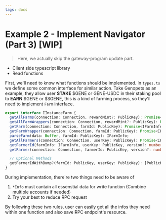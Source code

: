 ```yaml
---
tags: docs
---
```


# Example 2 - Implement Navigator (Part 3) [WIP]

> Here, we actually skip the gateway-program update part.

- Client side typescript library
- Read functions

First, we'll need to know what functions should be implemented. In `types.ts` we define some common interface for similar action. Take Genopets as an example, they allow user **STAKE** $GENE or GENE-USDC in their staking pool to **EARN** $GENE or $SGENE, this is a kind of farming process, so they'll need to implement `Farm` interface.

```typescript
export interface IInstanceFarm {
  getAllFarms(connection: Connection, rewardMint?: PublicKey): Promise<IFarmInfo[]>;
  getAllFarmWrappers(connection: Connection, rewardMint?: PublicKey): Promise<IFarmInfoWrapper[]>;
  getFarm(connection: Connection, farmId: PublicKey): Promise<IFarmInfo>;
  getFarmWrapper(connection: Connection, farmId: PublicKey): Promise<IFarmInfoWrapper>;
  parseFarm(data: Buffer, farmId: PublicKey): IFarmInfo;
  getAllFarmers(connection: Connection, userKey: PublicKey): Promise<IFarmerInfo[]>;
  getFarmerId(farmInfo: IFarmInfo, userKey: PublicKey, version?: number): Promise<PublicKey>;
  getFarmer(connection: Connection, farmerId: PublicKey, version?: number): Promise<IFarmerInfo>;

  // Optional Methods
  getFarmerIdWithBump?(farmId: PublicKey, userKey: PublicKey): [PublicKey, number];
}
```
During implementation, there're two things need to be aware of
1. `*Info` must cantain all essenstial data for write function
(Combine multiple accounts if needed)
2. Try your best to reduce RPC request

By following these two rules, user can easily get all the infos they need within one function and also save RPC endpoint's resource.
